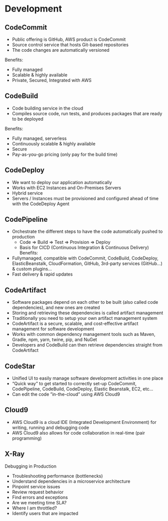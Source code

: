 # Development

## CodeCommit

- Public offering is GitHub, AWS product is CodeCommit
- Source control service that hosts Git-based repositories
- The code changes are automatically versioned

Benefits:

- Fully managed
- Scalable & highly available
- Private, Secured, Integrated with AWS

## CodeBuild

- Code building service in the cloud
- Compiles source code, run tests, and produces packages that are ready to be deployed

Benefits:

- Fully managed, serverless
- Continuously scalable & highly available
- Secure
- Pay-as-you-go pricing (only pay for the build time)

## CodeDeploy

- We want to deploy our application automatically
- Works with EC2 Instances and On-Premises Servers
- Hybrid service
- Servers / Instances must be provisioned and configured ahead of time with the CodeDeploy Agent

## CodePipeline

- Orchestrate the different steps to have the code automatically pushed to production
  - Code => Build => Test => Provision => Deploy
  - Basis for CICD (Continuous Integration & Continuous Delivery)
    Benefits:
- Fullymanaged, compatible with CodeCommit, CodeBuild, CodeDeploy, ElasticBeanstalk, CloudFormation, GitHub, 3rd-party services (GitHub...) & custom plugins...
- Fast delivery & rapid updates

## CodeArtifact

- Software packages depend on each other to be built (also called code dependencies), and new ones are created
- Storing and retrieving these dependencies is called artifact management
- Traditionally you need to setup your own artifact management system
- CodeArtifact is a secure, scalable, and cost-effective artifact management for software development
- Works with common dependency management tools such as Maven, Gradle, npm, yarn, twine, pip, and NuGet
- Developers and CodeBuild can then retrieve dependencies straight from CodeArtifact

## CodeStar

- Unified UI to easily manage software development activities in one place
- “Quick way” to get started to correctly set-up CodeCommit, CodePipeline, CodeBuild, CodeDeploy, Elastic Beanstalk, EC2, etc...
- Can edit the code ”in-the-cloud” using AWS Cloud9

## Cloud9

- AWS Cloud9 is a cloud IDE (Integrated Development Environment) for writing, running and debugging code
- AWS Cloud9 also allows for code collaboration in real-time (pair programming)

## X-Ray

Debugging in Production

- Troubleshooting performance (bottlenecks)
- Understand dependencies in a microservice architecture
- Pinpoint service issues
- Review request behavior
- Find errors and exceptions
- Are we meeting time SLA?
- Where I am throttled?
- Identify users that are impacted
